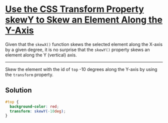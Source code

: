 # [Use the CSS Transform Property skewY to Skew an Element Along the Y-Axis](https://learn.freecodecamp.org/responsive-web-design/applied-visual-design/use-the-css-transform-property-skewy-to-skew-an-element-along-the-y-axis)

Given that the `skewX()` function skews the selected element along the X-axis by a given degree, it is no surprise that the `skewY()` property skews an element along the Y (vertical) axis.

---

Skew the element with the id of `top` -10 degrees along the Y-axis by using the `transform` property.

## Solution

```css
#top {
  background-color: red;
  transform: skewY(-10deg);
}
```